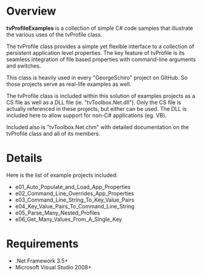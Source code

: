 Overview
========


<b>tvProfileExamples</b> is a collection of simple C# code samples that 
illustrate the various uses of the tvProfile class.

The tvProfile class provides a simple yet flexible interface to a collection of 
persistent application level properties. The key feature of tvProfile is its 
seamless integration of file based properties with command-line arguments and 
switches.

This class is heavily used in every "GeorgeSchiro" project on GitHub. So those 
projects serve as real-life examples as well.

The tvProfile class is included within this solution of examples projects as a 
CS file as well as a DLL file (ie. "tvToolbox.Net.dll"). Only the CS file 
is actually referenced in these projects, but either can be used. The DLL is 
included here to allow support for non-C# applications (eg. VB).

Included also is "tvToolbox.Net.chm" with detailed documentation on the 
tvProfile class and all of its members.


Details
=======


Here is the list of example projects included:

- e01_Auto_Populate_and_Load_App_Properties
- e02_Command_Line_Overrides_App_Properties
- e03_Command_Line_String_To_Key_Value_Pairs
- e04_Key_Value_Pairs_To_Command_Line_String
- e05_Parse_Many_Nested_Profiles
- e06_Get_Many_Values_From_A_Single_Key


Requirements
============


- .Net Framework 3.5+
- Microsoft Visual Studio 2008+
